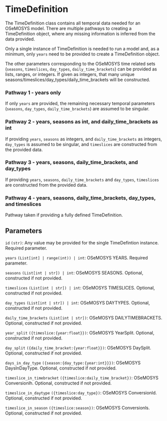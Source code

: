 # TimeDefinition

The TimeDefinition class contains all temporal data needed for an OSeMOSYS model. There are
multiple pathways to creating a TimeDefinition object, where any missing information is
inferred from the data provided.

Only a single instance of TimeDefinition is needed to run a model and, as a minimum, only
`years` need to be provided to create a TimeDefinition object.

The other parameters corresponding to the OSeMOSYS time related sets (`seasons`, `timeslices`,
`day_types`, `daily_time_brackets`) can be provided as lists, ranges, or integers. If given
as integers, that many unique seasons/timeslices/day_types/daily_time_brackets will be
constructed.

### Pathway 1 - years only

If only `years` are provided, the remaining necessary temporal parameters (`seasons`,
`day_types`, `daily_time_brackets`) are assumed to be singular.

### Pathway 2 - years, seasons as int, and daily_time_brackets as int

If providing `years`, `seasons` as integers, and `daily_time_brackets` as integers, `day_types`
is assumed to be singular, and `timeslices` are constructed from the provided data.

### Pathway 3 - years, seasons, daily_time_brackets, and day_types

If providing `years`, `seasons`, `daily_time_brackets` and `day_types`, `timeslices` are
constructed from the provided data.

### Pathway 4 - years, seasons, daily_time_brackets, day_types, and timeslices

Pathway taken if providing a fully defined TimeDefinition.


## Parameters

`id` `(str)`: Any value may be provided for the single TimeDefintion instance.
Required parameter.

`years` `(List[int] | range(int)) | int`: OSeMOSYS YEARS. Required parameter.

`seasons` `(List[int | str]) | int`: OSeMOSYS SEASONS.
Optional, constructed if not provided.

`timeslices` `(List[int | str]) | int`: OSeMOSYS TIMESLICES.
Optional, constructed if not provided.

`day_types` `(List[int | str]) | int`: OSeMOSYS DAYTYPES.
Optional, constructed if not provided.

`daily_time_brackets` `(List[int | str])`: OSeMOSYS DAILYTIMEBRACKETS.
Optional, constructed if not provided.

`year_split` `({timeslice:{year:float}})`: OSeMOSYS YearSplit.
Optional, constructed if not provided.

`day_split` `({daily_time_bracket:{year:float}})`: OSeMOSYS DaySplit.
Optional, constructed if not provided.

`days_in_day_type` `({season:{day_type:{year:int}}})`: OSeMOSYS DaysInDayType.
Optional, constructed if not provided.

`timeslice_in_timebracket` `({timeslice:daily_time_bracket})`: OSeMOSYS Conversionlh.
Optional, constructed if not provided.

`timeslice_in_daytype` `({timeslice:day_type})`: OSeMOSYS Conversionld.
Optional, constructed if not provided.

`timeslice_in_season` `({timeslice:season})`: OSeMOSYS Conversionls.
Optional, constructed if not provided.
